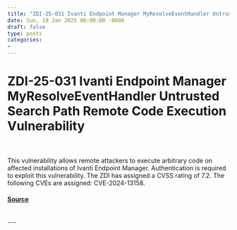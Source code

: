 ```yaml
---
title: "ZDI-25-031 Ivanti Endpoint Manager MyResolveEventHandler Untrusted Search Path Remote Code Execution Vulnerability"
date: Sun, 19 Jan 2025 00:00:00 -0600
draft: false
type: posts
categories: 
- 
---
```

# ZDI-25-031 Ivanti Endpoint Manager MyResolveEventHandler Untrusted Search Path Remote Code Execution Vulnerability

<br/>

<br/>
This vulnerability allows remote attackers to execute arbitrary code on affected installations of Ivanti Endpoint Manager. Authentication is required to exploit this vulnerability. The ZDI has assigned a CVSS rating of 7.2. The following CVEs are assigned: CVE-2024-13158.

#### [Source](http://www.zerodayinitiative.com/advisories/ZDI-25-031/)

<br/>
---
